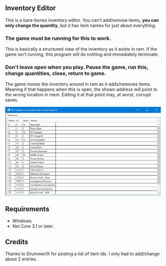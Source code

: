 Inventory Editor
---


This is a bare-bones inventory editor. You can't add/remove items, **you can only change the quantity**, but it has item names for just about everything.

### The game must be running for this to work.
This is basically a structured view of the inventory as it exists in ram. If the game isn't running, this program will do nothing and immediately terminate.

### Don't leave open when you play. Pause the game, run this, change quantities, close, return to game.
The game moves the inventory around in ram as it adds/removes items. Meaning if that happens when this is open, the shown address will point to the wrong location in mem. Editing it at that point may, at worst, corrupt saves.

![](Pics/1.png?raw=true)

Requirements
---

- Windows.
- Net Core 3.1 or later.

Credits
---

Thanks to DrummerIX for posting a list of item ids. I only had to add/change about 2 entries.